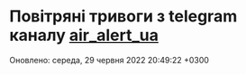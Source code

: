 # Повітряні тривоги з telegram каналу [air_alert_ua](https://t.me/air_alert_ua)

Оновлено:
середа, 29 червня 2022 20:49:22 +0300
